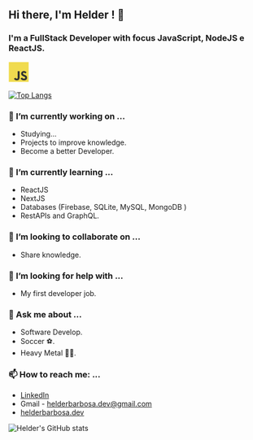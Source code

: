 ## Hi there, I'm Helder ! 👋

### I'm a FullStack Developer with focus JavaScript, NodeJS e ReactJS. 


<img height="40" src="https://raw.githubusercontent.com/devicons/devicon/master/icons/javascript/javascript-original.svg">
 


[![Top Langs](https://github-readme-stats.vercel.app/api/top-langs/?username=anuraghazra&layout=compact)](https://github.com/anuraghazra/github-readme-stats)

### 🔭 I’m currently working on ...
- Studying...
- Projects to improve knowledge.
- Become a better Developer.

### 🌱 I’m currently learning ...
- ReactJS
- NextJS
- Databases (Firebase, SQLite, MySQL, MongoDB )
- RestAPIs and GraphQL.

### 👯 I’m looking to collaborate on ...
- Share knowledge.

### 🤔 I’m looking for help with ...
- My first developer job.

### 💬 Ask me about ...
- Software Develop.
- Soccer ⚽.
- Heavy Metal 🤘🏼.

### 📫 How to reach me: ...
- [LinkedIn](https://www.linkedin.com/in/helder-barbosa1/)
- Gmail - helderbarbosa.dev@gmail.com
- [helderbarbosa.dev](https://helderbarbosa.dev)


![Helder's GitHub stats](https://github-readme-stats.vercel.app/api?username=helder-barbosa&show_icons=true&theme=radical)



